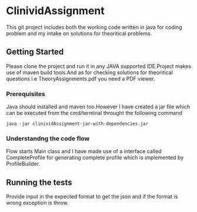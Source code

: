 # ClinividAssignment
This git project includes both the working code written in java for coding problem and my intake on solutions for theoritical problems.

## Getting Started

Please clone the project and run it in any JAVA supported IDE.Project makes use of maven build tools.And as for checking solutions for theoritical questions i.e TheoryAssignments.pdf you need a PDF viewer.

### Prerequisites

Java should installed and maven too.However I have created a jar file which can be executed from the cmd/terminal throught the following command

```
java -jar clinividAssignment-jar-with-dependencies.jar
```

### Understandng the code flow

Flow starts Main class and I have made use of a interface called CompleteProfile for generating complete profile which is implemented by ProfileBuilder. 


## Running the tests

Provide input in the expected format to get the json and if the format is wrong exception is throw.
